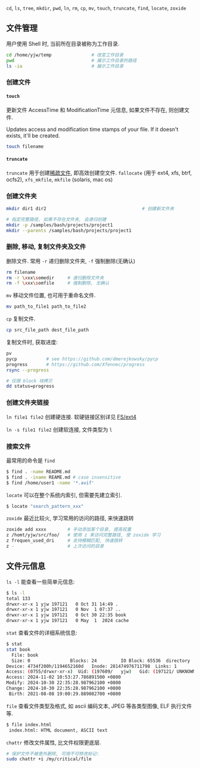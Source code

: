 `cd`, `ls`, `tree`, `mkdir`, `pwd`, `ln`, 
`rm`, `cp`, `mv`, 
`touch`, `truncate`, 
`find`, `locate`, `zoxide`

## 文件管理

用户使用 Shell 时, 当前所在目录被称为工作目录.

```bash
cd /home/yjw/temp               # 改变工作目录
pwd                             # 展示工作目录的路径
ls -ia                          # 展示工作目录
```

### 创建文件

#### `touch` 

更新文件 AccessTime 和 ModificationTime 元信息, 如果文件不存在, 则创建文件.

Updates access and modification time stamps of your file. If it doesn't exists, it'll be created.

```bash
touch filename
```

#### `truncate`

`truncate` 用于创建[稀疏文件](https://zh.wikipedia.org/wiki/稀疏文件), 即高效创建空文件. `fallocate` (用于 ext4, xfs, btrf, ocfs2), `xfs_mkfile`, `mkfile` (solaris, mac os)

### 创建文件夹

```bash
mkdir dir1 dir2                                    # 创建新文件夹

# 指定完整路径, 如果不存在文件夹, 会递归创建
mkdir -p /samples/bash/projects/project1      
mkdir --parents /samples/bash/projects/project1
```

### 删除, 移动, 复制文件夹及文件

删除文件. 常用 `-r` 递归删除文件夹, `-f` 强制删除(无确认)

```bash
rm filename
rm -r \xxx\somedir     # 递归删除文件夹
rm -f \xxx\somfile     # 强制删除, 无确认
```

`mv` 移动文件位置, 也可用于重命名文件.

```bash
mv path_to_file1 path_to_file2 
```

`cp` 复制文件.

```bash
cp src_file_path dest_file_path
```

复制文件时, 获取进度:
```bash
pv
pycp           # see https://github.com/dmerejkowsky/pycp
progress       # https://github.com/Xfennec/progress
rsync --progress

# 仅限 block 块拷贝
dd status=progress
```


### 创建文件夹链接

`ln file1 file2` 创建硬连接. 软硬链接区别详见 [FS/ext4](../File%20System/ext4.md)

`ln -s file1 file2` 创建软连接, 文件类型为 `l` 

### 搜索文件

最常用的命令是 `find`

```bash
$ find . -name README.md
$ find . -iname REAME.md # case insensitive
$ find /home/user1 -name '*.avif'
```

`locate` 可以在整个系统内索引, 但需要先建立索引.

```bash
$ locate "search_pattern_xxx"
```

`zoxide` 最近比较火, 学习常用的访问的路径, 来快速跳转

```bash
zoxide add xxxx        # 手动添加某个目录, 提高权重
z /homt/yjw/src/foo/   # 使用 z 来访问完整路径, 使 zoxide 学习 
z frequen_used_dri     # 支持模糊匹配, 快速跳转
z -                    # 上次访问的目录
```

## 文件元信息

`ls -l` 能查看一些简单元信息:

```bash 
$ ls -l
total 133
drwxr-xr-x 1 yjw 197121   0 Oct 31 14:49 .
drwxr-xr-x 1 yjw 197121   0 Nov  1 07:37 ..
drwxr-xr-x 1 yjw 197121   0 Oct 30 22:35 book
drwxr-xr-x 1 yjw 197121   0 May  1  2024 cache
```

`stat` 查看文件的详细系统信息:

```bash
$ stat
stat book
  File: book
  Size: 0               Blocks: 24         IO Block: 65536  directory
Device: 4734f200h/1194652160d   Inode: 281474976711798  Links: 1
Access: (0755/drwxr-xr-x)  Uid: (197609/   yjw)   Gid: (197121/ UNKNOWN)
Access: 2024-11-02 10:53:27.786891500 +0800
Modify: 2024-10-30 22:35:28.987962100 +0800
Change: 2024-10-30 22:35:28.987962100 +0800
 Birth: 2021-08-08 19:00:29.889082700 +0800
```

`file` 查看文件类型及格式, 如 ascii 编码文本, JPEG 等各类型图像, ELF 执行文件等.

```bash
$ file index.html
 index.html: HTML document, ASCII text
```

`chattr` 修改文件属性, 比文件权限更底层.

```bash
# 保护文件不被意外删除, 可用不可修改标记:
sudo chattr +i /my/critical/file
```
